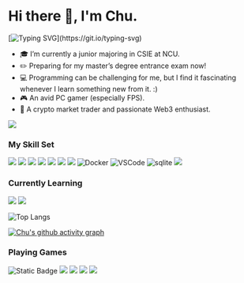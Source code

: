 # Hi there 👋, I'm Chu.

[![Typing SVG](https://readme-typing-svg.demolab.com?font=Fira+Code&weight=600&size=24&pause=1000&color=F7F7F7&vCenter=true&repeat=false&width=435&height=40&lines=A+college+student+from+Taiwan.)](https://git.io/typing-svg)

- 🎓 I’m currently a junior majoring in CSIE at NCU.  
- ✏️ Preparing for my master’s degree entrance exam now!
- 💻 Programming can be challenging for me, but I find it fascinating whenever I learn something new from it. :)  
- 🎮 An avid PC gamer (especially FPS).  
- 🚀 A crypto market trader and passionate Web3 enthusiast.  

![](https://github-readme-stats.vercel.app/api?username=cjh5958&show_icons=true&theme=transparent)

### My Skill Set

![](https://img.shields.io/badge/C-00599C?style=for-the-badge&logo=c&logoColor=white)
![](https://img.shields.io/badge/C%2B%2B-00599C?style=for-the-badge&logo=c%2B%2B&logoColor=white)
![](https://img.shields.io/badge/Python-3776AB?style=for-the-badge&logo=python&logoColor=white)
![](https://img.shields.io/badge/Java-ED8B00?style=for-the-badge&logo=openjdk&logoColor=white)
![](https://img.shields.io/badge/R-276DC3?style=for-the-badge&logo=r&logoColor=white)
![](https://img.shields.io/badge/Shell_Script-121011?style=for-the-badge&logo=gnu-bash&logoColor=white)
![](https://img.shields.io/badge/Markdown-000000?style=for-the-badge&logo=markdown&logoColor=white)
![Docker](https://img.shields.io/badge/Docker-2496ED?logo=docker&logoColor=white&style=for-the-badge)
![VSCode](https://img.shields.io/badge/VSCode-007ACC?logo=visual-studio-code&logoColor=white&style=for-the-badge)
![sqlite](https://img.shields.io/badge/sqlite-07405e.svg?logo=sqlite&logoColor=white&style=for-the-badge)
![](https://img.shields.io/badge/Microsoft_SQL_Server-CC2927?logo=microsoft-sql-server&logoColor=white&style=for-the-badge)

### Currently Learning

![](https://img.shields.io/badge/Swift-FA7343?style=for-the-badge&logo=swift&logoColor=white)
![](https://img.shields.io/badge/Rust-000000?style=for-the-badge&logo=rust&logoColor=white)

![Top Langs](https://github-readme-stats.vercel.app/api/top-langs/?username=cjh5958&layout=compact&theme=tokyonight)

[![Chu's github activity graph](https://github-readme-activity-graph.vercel.app/graph?username=cjh5958&theme=tokyo-night)](https://github.com/cjh5958/github-readme-activity-graph)

### Playing Games
![Static Badge](https://img.shields.io/badge/VALORANT-red?style=for-the-badge&logo=Valorant)
![](https://img.shields.io/badge/Counter_Strike-000000?style=for-the-badge&logo=counter-strike&logoColor=white)
![](https://img.shields.io/badge/Riot_Games-D32936?style=for-the-badge&logo=riot-games&logoColor=white)
![](https://img.shields.io/badge/Steam-000000?style=for-the-badge&logo=steam&logoColor=white)
![](https://img.shields.io/badge/Epic%20Games-313131?style=for-the-badge&logo=Epic%20Games&logoColor=white)
